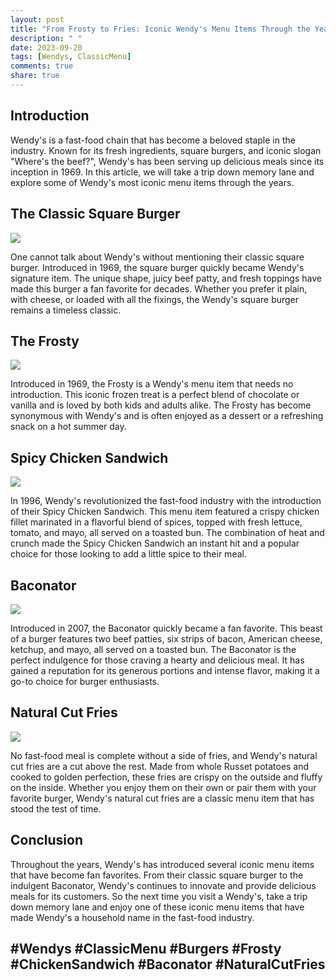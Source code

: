 ```yaml
---
layout: post
title: "From Frosty to Fries: Iconic Wendy's Menu Items Through the Years"
description: " "
date: 2023-09-20
tags: [Wendys, ClassicMenu]
comments: true
share: true
---
```


## Introduction

Wendy's is a fast-food chain that has become a beloved staple in the industry. Known for its fresh ingredients, square burgers, and iconic slogan "Where's the beef?", Wendy's has been serving up delicious meals since its inception in 1969. In this article, we will take a trip down memory lane and explore some of Wendy's most iconic menu items through the years.

## The Classic Square Burger

![](https://source.unsplash.com/1600x900/?burger)

One cannot talk about Wendy's without mentioning their classic square burger. Introduced in 1969, the square burger quickly became Wendy's signature item. The unique shape, juicy beef patty, and fresh toppings have made this burger a fan favorite for decades. Whether you prefer it plain, with cheese, or loaded with all the fixings, the Wendy's square burger remains a timeless classic.

## The Frosty

![](https://source.unsplash.com/1600x900/?frosty)

Introduced in 1969, the Frosty is a Wendy's menu item that needs no introduction. This iconic frozen treat is a perfect blend of chocolate or vanilla and is loved by both kids and adults alike. The Frosty has become synonymous with Wendy's and is often enjoyed as a dessert or a refreshing snack on a hot summer day.

## Spicy Chicken Sandwich

![](https://source.unsplash.com/1600x900/?spicy,chicken)

In 1996, Wendy's revolutionized the fast-food industry with the introduction of their Spicy Chicken Sandwich. This menu item featured a crispy chicken fillet marinated in a flavorful blend of spices, topped with fresh lettuce, tomato, and mayo, all served on a toasted bun. The combination of heat and crunch made the Spicy Chicken Sandwich an instant hit and a popular choice for those looking to add a little spice to their meal.

## Baconator

![](https://source.unsplash.com/1600x900/?bacon,cheeseburger)

Introduced in 2007, the Baconator quickly became a fan favorite. This beast of a burger features two beef patties, six strips of bacon, American cheese, ketchup, and mayo, all served on a toasted bun. The Baconator is the perfect indulgence for those craving a hearty and delicious meal. It has gained a reputation for its generous portions and intense flavor, making it a go-to choice for burger enthusiasts.

## Natural Cut Fries

![](https://source.unsplash.com/1600x900/?fries)

No fast-food meal is complete without a side of fries, and Wendy's natural cut fries are a cut above the rest. Made from whole Russet potatoes and cooked to golden perfection, these fries are crispy on the outside and fluffy on the inside. Whether you enjoy them on their own or pair them with your favorite burger, Wendy's natural cut fries are a classic menu item that has stood the test of time.

## Conclusion

Throughout the years, Wendy's has introduced several iconic menu items that have become fan favorites. From their classic square burger to the indulgent Baconator, Wendy's continues to innovate and provide delicious meals for its customers. So the next time you visit a Wendy's, take a trip down memory lane and enjoy one of these iconic menu items that have made Wendy's a household name in the fast-food industry.

## #Wendys #ClassicMenu #Burgers #Frosty #ChickenSandwich #Baconator #NaturalCutFries